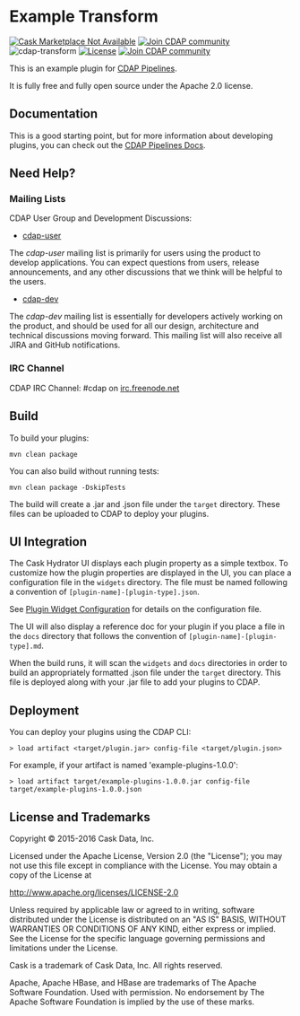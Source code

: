 # Example Transform

[![Cask Marketplace Not Available](cdap-users.herokuapp.com/assets/cm-notavailable.svg)](http://docs.cask.co/cdap) <a href="https://cdap-users.herokuapp.com/"><img alt="Join CDAP community" src="https://cdap-users.herokuapp.com/badge.svg?t=1"/></a> ![cdap-transform](https://cdap-users.herokuapp.com/assets/cdap-transform.svg)
[![License](https://img.shields.io/badge/License-Apache%202.0-blue.svg)](https://opensource.org/licenses/Apache-2.0)
[![Join CDAP community](https://cdap-users.herokuapp.com/badge.svg?t=wrangler)](https://cdap-users.herokuapp.com?t=1)

This is an example plugin for [CDAP Pipelines](https://docs.cask.co/cdap/4.3.1/en/developer-manual/pipelines/index.html). 
 
It is fully free and fully open source under the Apache 2.0 license.

## Documentation

This is a good starting point, but for more information about developing plugins, you can check out the [CDAP Pipelines Docs](https://docs.cask.co/cdap/4.3.1/en/developer-manual/pipelines/developing-plugins/index.html).

## Need Help?

### Mailing Lists

CDAP User Group and Development Discussions:

- [cdap-user](https://groups.google.com/d/forum/cdap-user)

The *cdap-user* mailing list is primarily for users using the product to develop
applications. You can expect questions from users, release announcements, and any other
discussions that we think will be helpful to the users.

- [cdap-dev](https://groups.google.com/d/forum/cdap-dev)

The *cdap-dev* mailing list is essentially for developers actively working
on the product, and should be used for all our design, architecture and technical
discussions moving forward. This mailing list will also receive all JIRA and GitHub
notifications.

### IRC Channel

CDAP IRC Channel: #cdap on [irc.freenode.net](http://irc.freenode.net)

## Build

To build your plugins:

    mvn clean package
    
You can also build without running tests: 

    mvn clean package -DskipTests

The build will create a .jar and .json file under the ``target`` directory.
These files can be uploaded to CDAP to deploy your plugins.

## UI Integration

The Cask Hydrator UI displays each plugin property as a simple textbox. To customize how the plugin properties
are displayed in the UI, you can place a configuration file in the ``widgets`` directory.
The file must be named following a convention of ``[plugin-name]-[plugin-type].json``.

See [Plugin Widget Configuration](http://docs.cdap.io/cdap/current/en/hydrator-manual/developing-plugins/packaging-plugins.html#plugin-widget-json)
for details on the configuration file.

The UI will also display a reference doc for your plugin if you place a file in the ``docs`` directory
that follows the convention of ``[plugin-name]-[plugin-type].md``.

When the build runs, it will scan the ``widgets`` and ``docs`` directories in order to build an appropriately
formatted .json file under the ``target`` directory. This file is deployed along with your .jar file to add your
plugins to CDAP.

## Deployment

You can deploy your plugins using the CDAP CLI:

    > load artifact <target/plugin.jar> config-file <target/plugin.json>

For example, if your artifact is named 'example-plugins-1.0.0':

    > load artifact target/example-plugins-1.0.0.jar config-file target/example-plugins-1.0.0.json

## License and Trademarks

Copyright © 2015-2016 Cask Data, Inc.

Licensed under the Apache License, Version 2.0 (the "License"); you may not use this file except
in compliance with the License. You may obtain a copy of the License at

http://www.apache.org/licenses/LICENSE-2.0

Unless required by applicable law or agreed to in writing, software distributed under the
License is distributed on an "AS IS" BASIS, WITHOUT WARRANTIES OR CONDITIONS OF ANY KIND,
either express or implied. See the License for the specific language governing permissions
and limitations under the License.

Cask is a trademark of Cask Data, Inc. All rights reserved.

Apache, Apache HBase, and HBase are trademarks of The Apache Software Foundation. Used with
permission. No endorsement by The Apache Software Foundation is implied by the use of these marks.
